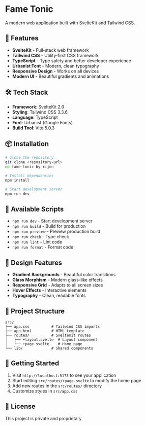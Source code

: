 # Fame Tonic

A modern web application built with SvelteKit and Tailwind CSS.

## 🚀 Features

- **SvelteKit** - Full-stack web framework
- **Tailwind CSS** - Utility-first CSS framework
- **TypeScript** - Type safety and better developer experience
- **Urbanist Font** - Modern, clean typography
- **Responsive Design** - Works on all devices
- **Modern UI** - Beautiful gradients and animations

## 🛠️ Tech Stack

- **Framework**: SvelteKit 2.0
- **Styling**: Tailwind CSS 3.3.6
- **Language**: TypeScript
- **Font**: Urbanist (Google Fonts)
- **Build Tool**: Vite 5.0.3

## 📦 Installation

```bash
# Clone the repository
git clone <repository-url>
cd fame-tonic-by-rijon

# Install dependencies
npm install

# Start development server
npm run dev
```

## 🎯 Available Scripts

- `npm run dev` - Start development server
- `npm run build` - Build for production
- `npm run preview` - Preview production build
- `npm run check` - Type check
- `npm run lint` - Lint code
- `npm run format` - Format code

## 🎨 Design Features

- **Gradient Backgrounds** - Beautiful color transitions
- **Glass Morphism** - Modern glass-like effects
- **Responsive Grid** - Adapts to all screen sizes
- **Hover Effects** - Interactive elements
- **Typography** - Clean, readable fonts

## 📁 Project Structure

```
src/
├── app.css          # Tailwind CSS imports
├── app.html         # HTML template
├── routes/          # SvelteKit routes
│   ├── +layout.svelte  # Layout component
│   └── +page.svelte    # Home page
└── lib/             # Shared components
```

## 🌟 Getting Started

1. Visit `http://localhost:5173` to see your application
2. Start editing `src/routes/+page.svelte` to modify the home page
3. Add new routes in the `src/routes/` directory
4. Customize styles in `src/app.css`

## 📝 License

This project is private and proprietary.
